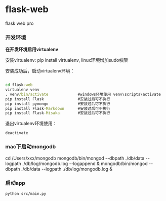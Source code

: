 # flask-web
flask web pro

### 开发环境

**在开发环境启用virtualenv**

安装virtualenv: pip install virtualenv, linux环境增加sudo权限

安装成功后，启动virtualenv环境：

```cmd

cd flask-web
virtualenv venv
. venv/bin/activate             #windows环境使用 venv\scripts\activate
pip install Flask               #安装过后可不执行
pip install pymongo             #安装过后可不执行
pip install Flask-Markdown      #安装过后可不执行
pip install Flask-Misaka        #安装过后可不执行
```

退出virtualenv环境使用：
```
deactivate
```

### mac下启动mongodb
cd /Users/xxx/mongodb
mongodb/bin/mongod --dbpath ./db/data --logpath ./db/log/mongodb.log --logappend &
mongodb/bin/mongod --dbpath ./db/data --logpath ./db/log/mongodb.log &


### 启动app
```
python src/main.py
```
